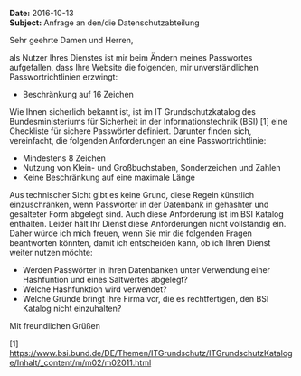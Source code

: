 __Date:__ 2016-10-13  
__Subject:__ Anfrage an den/die Datenschutzabteilung

Sehr geehrte Damen und Herren,

als Nutzer Ihres Dienstes ist mir beim Ändern meines Passwortes aufgefallen, dass Ihre Website die folgenden, mir unverständlichen Passwortrichtlinien erzwingt:

* Beschränkung auf 16 Zeichen

Wie Ihnen sicherlich bekannt ist, ist im IT Grundschutzkatalog des Bundesministeriums für Sicherheit in der Informationstechnik (BSI) [1] eine Checkliste für sichere Passwörter definiert. Darunter finden sich, vereinfacht, die folgenden Anforderungen an eine Passwortrichtlinie:

* Mindestens 8 Zeichen
* Nutzung von Klein- und Großbuchstaben, Sonderzeichen und Zahlen
* Keine Beschränkung auf eine maximale Länge

Aus technischer Sicht gibt es keine Grund, diese Regeln künstlich einzuschränken, wenn Passwörter in der Datenbank in gehashter und gesalteter Form abgelegt sind. Auch diese Anforderung ist im BSI Katalog enthalten. Leider hält Ihr Dienst diese Anforderungen nicht vollständig ein. Daher würde ich mich freuen, wenn Sie mir die folgenden Fragen beantworten könnten, damit ich entscheiden kann, ob ich Ihren Dienst weiter nutzen möchte:

* Werden Passwörter in Ihren Datenbanken unter Verwendung einer Hashfuntion und eines Saltwertes abgelegt?
* Welche Hashfunktion wird verwendet?
* Welche Gründe bringt Ihre Firma vor, die es rechtfertigen, den BSI Katalog nicht einzuhalten?

Mit freundlichen Grüßen


[1] https://www.bsi.bund.de/DE/Themen/ITGrundschutz/ITGrundschutzKataloge/Inhalt/_content/m/m02/m02011.html
